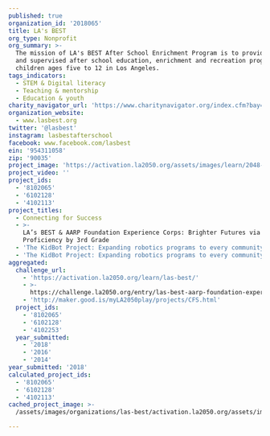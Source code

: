 ```yaml
---
published: true
organization_id: '2018065'
title: LA's BEST
org_type: Nonprofit
org_summary: >-
  The mission of LA's BEST After School Enrichment Program is to provide a safe
  and supervised after school education, enrichment and recreation program for
  children ages five to 12 in Los Angeles.
tags_indicators:
  - STEM & Digital literacy
  - Teaching & mentorship
  - Education & youth
charity_navigator_url: 'https://www.charitynavigator.org/index.cfm?bay=search.profile&ein=954311058'
organization_website:
  - www.lasbest.org
twitter: '@lasbest'
instagram: lasbestafterschool
facebook: www.facebook.com/lasbest
ein: '954311058'
zip: '90035'
project_image: 'https://activation.la2050.org/assets/images/learn/2048-wide/las-best.jpg'
project_video: ''
project_ids:
  - '8102065'
  - '6102128'
  - '4102113'
project_titles:
  - Connecting for Success
  - >-
    LA’s BEST & AARP Foundation Experience Corps: Brighter Futures via Reading
    Proficiency by 3rd Grade
  - 'The KidBot Project: Expanding robotics programs to every community in LA!'
  - 'The KidBot Project: Expanding robotics programs to every community in LA! '
aggregated:
  challenge_url:
    - 'https://activation.la2050.org/learn/las-best/'
    - >-
      https://challenge.la2050.org/entry/las-best-aarp-foundation-experience-corps-brighter-futures-via-reading-proficiency-by-3rd-grade
    - 'http://maker.good.is/myLA2050play/projects/CFS.html'
  project_ids:
    - '8102065'
    - '6102128'
    - '4102253'
  year_submitted:
    - '2018'
    - '2016'
    - '2014'
year_submitted: '2018'
calculated_project_ids:
  - '8102065'
  - '6102128'
  - '4102113'
cached_project_image: >-
  /assets/images/organizations/las-best/activation.la2050.org/assets/images/learn/2048-wide/las-best.jpg

---
```

